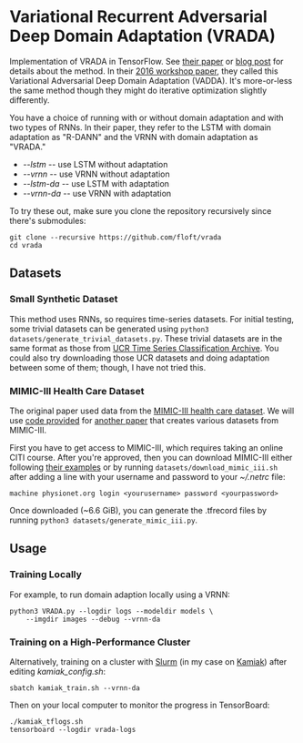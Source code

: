 # Variational Recurrent Adversarial Deep Domain Adaptation (VRADA)

Implementation of VRADA in TensorFlow. See
[their paper](https://openreview.net/pdf?id=rk9eAFcxg) or
[blog post](https://wcarvalho.github.io/research/2017/04/23/vrada/) for details
about the method. In their
[2016 workshop paper](https://pdfs.semanticscholar.org/eb6f/50e8a4dc7dafff1fb0dfa4046a46f0c1c3da.pdf),
they called this Variational Adversarial Deep Domain Adaptation (VADDA).  It's
more-or-less the same method though they might do iterative optimization
slightly differently.

You have a choice of running with or without domain adaptation and with two types
of RNNs. In their paper, they refer to the LSTM with domain adaptation as "R-DANN"
and the VRNN with domain adaptation as "VRADA."

 - *--lstm* -- use LSTM without adaptation
 - *--vrnn* -- use VRNN without adaptation
 - *--lstm-da* -- use LSTM with adaptation
 - *--vrnn-da* -- use VRNN with adaptation

To try these out, make sure you clone the repository recursively since there's submodules:

    git clone --recursive https://github.com/floft/vrada
    cd vrada

## Datasets

### Small Synthetic Dataset

This method uses RNNs, so requires time-series datasets. For initial testing,
some trivial datasets can be generated using `python3 datasets/generate_trivial_datasets.py`.
These trivial datasets are in the same format as those from
[UCR Time Series Classification Archive](http://www.cs.ucr.edu/~eamonn/time_series_data/).
You could also try downloading those UCR datasets and doing adaptation between
some of them; though, I have not tried this.

### MIMIC-III Health Care Dataset

The original paper used data from the
[MIMIC-III health care dataset](https://mimic.physionet.org/). We will use
[code provided](https://github.com/USC-Melady/Benchmarking_DL_MIMICIII)
for [another paper](https://arxiv.org/abs/1710.08531) that creates various datasets from
MIMIC-III.

First you have to get access to MIMIC-III, which requires taking an online CITI course.
After you're approved, then you can download MIMIC-III either following
[their examples](https://github.com/MIT-LCP/mimic-code) or by running
`datasets/download_mimic_iii.sh` after adding a line with your username and password
to your *~/.netrc* file:

    machine physionet.org login <yourusername> password <yourpassword>

Once downloaded (~6.6 GiB), you can generate the .tfrecord files by running
`python3 datasets/generate_mimic_iii.py`.

## Usage

### Training Locally

For example, to run domain adaption locally using a VRNN:

    python3 VRADA.py --logdir logs --modeldir models \
        --imgdir images --debug --vrnn-da

### Training on a High-Performance Cluster

Alternatively, training on a cluster with
[Slurm](https://slurm.schedmd.com/overview.html)
(in my case on [Kamiak](https://hpc.wsu.edu/)) after editing
*kamiak_config.sh*:

    sbatch kamiak_train.sh --vrnn-da

Then on your local computer to monitor the progress in TensorBoard:

    ./kamiak_tflogs.sh
    tensorboard --logdir vrada-logs
